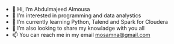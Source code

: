 - 👋 Hi, I’m Abdulmajeed Almousa
- 👀 I’m interested in programming and data analystics
- 🌱 I’m currently learning Python, Talend and Spark for Cloudera
- 💞️ I’m also looking to share my knowladge with you all
- 📫 You can reach me in my email mosamna@gmail.com

<!---
mosamna/mosamna is a ✨ special ✨ repository because its `README.md` (this file) appears on your GitHub profile.
You can click the Preview link to take a look at your changes.
--->

